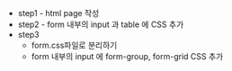 * step1 - html page 작성
* step2 - form 내부의 input 과 table 에 CSS 추가
* step3
    - form.css파일로 분리하기
    - form 내부의 input 에 form-group, form-grid CSS 추가